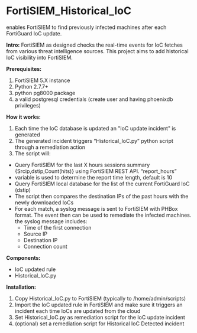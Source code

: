 # FortiSIEM_Historical_IoC
enables FortiSIEM to find previously infected machines after each FortiGuard IoC update.

**Intro:**
FortiSIEM as designed checks the real-time events for IoC fetches from various threat intelligence sources. 
This project aims to add historical IoC visibility into FortiSIEM.

**Prerequisites:**
1. FortiSIEM 5.X instance
2. Python 2.7.7+
3. python pg8000 package
4. a valid postgresql credentials (create user and having phoenixdb privileges)

**How it works:**
1. Each time the IoC database is updated an "IoC update incident" is generated
2. The generated incident triggers “Historical_IoC.py” python script through a remediation action
3. The script will:
- Query FortiSIEM for the last X hours sessions summary {Srcip,dstip,Count(hits)} using FortiSIEM REST API. “report_hours”
- variable is used to determine the report time length, default is 10
- Query FortiSIEM local database for the list of the current FortiGuard IoC (dstip)
- The script then compares the destination IPs of the past hours with the newly downloaded IoCs 
- For each match, a syslog message is sent to FortiSIEM with PHBox format. The event then can be used to remediate the infected 
machines. the syslog message includes:
  - Time of the first connection
  - Source IP
  - Destination IP
  - Connection count


**Components:**
- IoC updated rule
- Historical_IoC.py

**Installation:**
1.	Copy Historical_IoC.py to FortiSIEM (typically to /home/admin/scripts)
2.	Import the IoC updated rule in FortiSIEM and make sure it triggers an incident each time IoCs are updated from the cloud
4.	Set Historical_IoC.py as remediation script for the IoC update incident
5.	(optional) set a remediation script for Historical IoC Detected incident
